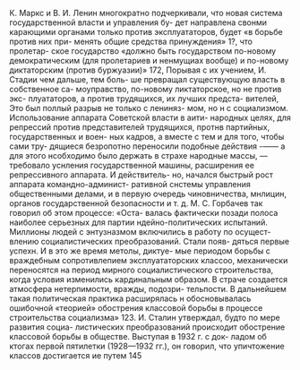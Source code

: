 К. Маркс и В. И. Ленин многократно подчеркивали, что
новая система государственной власти и управления бу-
дет направлена свонми карающими органами только
против эксплуататоров, будет «в борьбе против них при-
менять общие средства принуждения» 1?\, что пролетар-
ское государство «должно быть государством по-новому
демократическим (для пролетариев и ненмущиах вообще)
и по-новому диктаторским (против буржуазии)» 172,
Порывая с их учением, И. Стадии чем дальше, тем боль-
ше превращал существующую власть в собственное са-
моуправство, по-новому ликтаторское, но не против экс-
плуататоров, а против трудящихся, их лучших предста-
вителей, Это был поллый разрыв не только с лениняз-
мом, но н с социализмом.
Использование аппарата Советской власти в аити-
народных целях, для репрессий против представителей
трудящихся, протнв партийных, государственных и воен-
ных кадров, а вместе с тем и для того, чтобы сами тру-
дящиеся безропотно переносили подобные действия -—— а
для этого нсобходимо было держать в страхе народные
массы, — требовало уснления государственной машины,
расширения ее репрессивного аппарата. И действитель-
но, начался быстрый рост аппарата командно-админист-
ративной снстемы управления общественными делами,
и в первую очередь чиновничества, мнлицин, органов
государственной безопасности и т. д.
М. С. Горбачев так говорил об этом процессе: «Оста-
валась фактически позади полоса наиболее серьезных
для партии ндейно-политических испытаний. Миллионы
людей с энтузназмом включились в работу по осущест-
влению социалистических преобразований. Стали появ-
дяться первые успехн. И в это же время метолы, диктуе-
мые периодом борьбы с враждебным сопротивлепием
эксплуататорских классоо, механически переносятся на
период мирного социалистического строительства, когда
условия изменились кардинальным образом. В страче
создается атмосфера нетерпимости, вражды, подозри-
тельпости. В дальнейшем такая политическая практика
расширялась н обосновывалась ошибочной «теорией»
обострения классовой борьбы в процессе строительства
социализма» 123.
И. Сталин утверждал, будто по мере развития социа-
листических преобразований происходит обострение
классовой борьбы в обществе. Выступая в 1932 г. с док-
ладом об ктогах первой пятилетки (1928—1932 гг.), он
говорил, что упичтожение классов достигается ие путем
145
